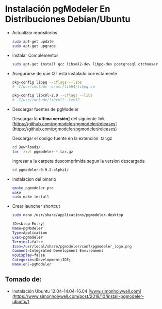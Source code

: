 # Instalación pgModeler En Distribuciones Debian/Ubuntu

- Actualizar repositorios

  ```bash
  sudo apt-get update
  sudo apt-get upgrade
  ```

- Instalar Complementos

  ```bash
  sudo apt-get install gcc libxml2-dev libpq-dev postgresql qtchooser qt5-default libqt5svg5*
  ```

- Asegurarse de que QT está instalado correctamente

  ```bash
  pkg-config libpq --cflags --libs
  # -I/usr/include -L/usr/lib64/libpq.so

  pkg-config libxml-2.0 --cflags --libs
  # -I/usr/include/libxml2 -lxml2
  ```

- Descargar fuentes de pgModeler

  Descargar la **ultima versión]** del siguiente link [https://github.com/pgmodeler/pgmodeler/releases](https://github.com/pgmodeler/pgmodeler/releases)

  Descargar el codigo fuente en la extención .tar.gz

  ```bash
  cd Downloads/
  tar -zxvf pgmodeler-*.tar.gz
  ```

  Ingresar a la carpeta descomprimida segun la version descargada

  ```bash
  cd pgmodeler-0.9.2-alpha1/
  ```

- Instalacion del binario

  ```bash
  qmake pgmodeler.pro
  make
  sudo make install
  ```

- Crear launcher shortcut

  ```bash
  sudo nano /usr/share/applications/pgmodeler.desktop

  [Desktop Entry]
  Name=pgModeler
  Type=Application
  Exec=pgmodeler
  Terminal=false
  Icon=/usr/local/share/pgmodeler/conf/pgmodeler_logo.png
  Comment=Integrated Development Environment
  NoDisplay=false
  Categories=Development;IDE;
  Name[en]=pgModeler
  ```

## Tomado de:

- Instalación Ubuntu 12.04-14.04-16.04 [www.simonholywell.com](https://www.simonholywell.com/post/2016/10/install-pgmodeler-ubuntu/)
